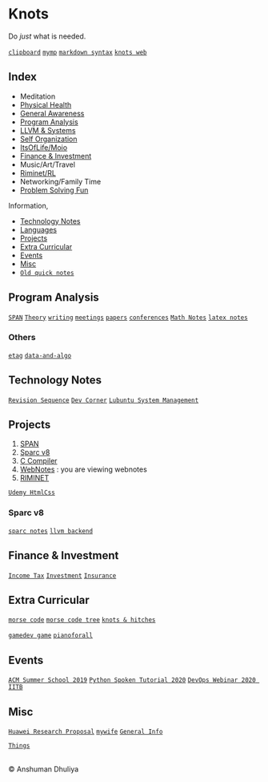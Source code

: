 Knots
====================

Do _just_ what is needed.

[`clipboard`](clipboard.txt)
[`mymp`](mymp.html)
[`markdown syntax`](technology/webdev/markdown.html)
[`knots web`](https://www.itsof.life/knots-git/_knots_.html)

Index
--------
* Meditation
* [Physical Health](health/index.html)
* [General Awareness](awareness/index.html)
* [Program Analysis](#programanalysis)
* [LLVM & Systems](compilers/index.html)
* [Self Organization](organize/index.html)
* [ItsOfLife/Moio](itsoflife/index.html)
* [Finance & Investment](#money)
* Music/Art/Travel
* [Riminet/RL](riminet/index.html)
* Networking/Family Time
* [Problem Solving Fun](probsolve/index.html)


Information,

* [Technology Notes](#technology)
* [Languages](languages/index.html)
* [Projects](#projects)
* [Extra Curricular](#extra)
* [Events](#events)
* [Misc](#misc)
* [`Old quick notes`](quick_notes.html)


Program Analysis <a name="programanalysis"></a>
------------------------

[`SPAN`](span/__span.html)
[`Theory`](program-analysis/pa.html) 
[`writing`](writing/index.html)
[`meetings`](compilers/meetings/meetings.html)
[`papers`](program-analysis/papers/papers.html)
[`conferences`](program-analysis/conferences/index.html)
[`Math Notes`](math/math.html)
[`latex notes`](latex/latex.html)


### Others
[`etag`](etag/etag.html)
[`data-and-algo`](data-and-algo/index.html)


Technology Notes <a name="technology"></a>
-------------------------
[`Revision Sequence`](technology/revision.html)
[`Dev Corner`](dev/dev.html)
[`Lubuntu System Management`](technology/sysadmin/index.html)


Projects <a name="projects"></a>
----------------
1. [SPAN](span/__span.html)
2. [Sparc v8](#sparc)
3. [C Compiler](compiler/ccompiler.html)
4. [WebNotes](misc/webnotes.html) : you are viewing webnotes
6. [RIMINET](riminet/__riminet_.html)

[`Udemy HtmlCss`](courses/udemy_htmlcss/index.html)

### Sparc v8 <a name="sparc"></a>
[`sparc notes`](sparc/sparc.html)
[`llvm backend`](compilers/llvm/backend.html)

<a name="money"></a>

Finance & Investment
------------------
[`Income Tax`](money/incometax.html)
[`Investment`](money/investment.html)
[`Insurance`](money/insurance.html)

<a name="extra"></a>

Extra Curricular
---------------------------
[`morse code`](extra-curricular/international-morse-code.png)
[`morse code tree`](extra-curricular/morse-code-tree.jpg)
[`knots & hitches`](extra-curricular/knots_n_hitches.html)

[`gamedev game`](games/gamedev-js/index.html)
[`pianoforall`](extra-curricular/pianoforall/pianoforall.html)

<a name="events"></a>

Events
----------------
[`ACM Summer School 2019`](events/acm-summer-school-2019/index.html)
[`Python Spoken Tutorial 2020`](events/spoken-tutorial/index.html)
[`DevOps Webinar 2020 IITB`](events/devops2020iitb/index.html)

<a name="misc"></a>
## Misc
[`Huawei Research Proposal`](misc/huawei-research-proposal.html)
[`mywife`](misc/mywife.html)
[`General Info`](misc/general_info.html)

[`Things`](things/index.html)

<div class="footer"> <br/> &copy; Anshuman Dhuliya <br/> </div>

